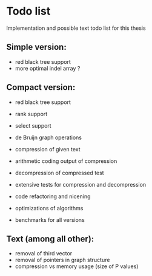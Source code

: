 # Todo list

Implementation and possible text todo list for this thesis

## Simple version:
* red black tree support
* more optimal indel array ?

## Compact version:
* red black tree support
* rank support
* select support
* de Bruijn graph operations
* compression of given text
* arithmetic coding output of compression

* decompression of compressed test
* extensive tests for compression and decompression

* code refactoring and nicening
* optimizations of algorithms

* benchmarks for all versions


## Text (among all other):

* removal of third vector
* removal of pointers in graph structure
* compression vs memory usage (size of P values)

